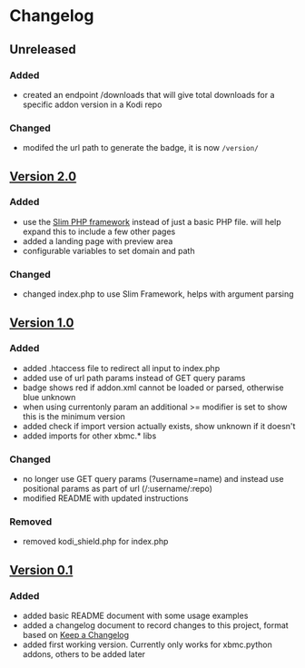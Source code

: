 # Changelog

## Unreleased

### Added
- created an endpoint /downloads that will give total downloads for a specific addon version in a Kodi repo

### Changed
- modifed the url path to generate the badge, it is now ```/version/```

## [Version 2.0](https://github.com/robweber/kodi-shield/compare/v1.0...v2.0)

### Added
- use the [Slim PHP framework](https://www.slimframework.com/) instead of just a basic PHP file. will help expand this to include a few other pages
- added a landing page with preview area
- configurable variables to set domain and path

### Changed
- changed index.php to use Slim Framework, helps with argument parsing

## [Version 1.0](https://github.com/robweber/kodi-shield/compare/v0.1...v1.0)

### Added
- added .htaccess file to redirect all input to index.php
- added use of url path params instead of GET query params
- badge shows red if addon.xml cannot be loaded or parsed, otherwise blue unknown
- when using currentonly param an additional >= modifier is set to show this is the minimum version
- added check if import version actually exists, show unknown if it doesn't
- added imports for other xbmc.* libs

### Changed
- no longer use GET query params (?username=name) and instead use positional params as part of url (/:username/:repo)
- modified README with updated instructions

### Removed
- removed kodi_shield.php for index.php

## [Version 0.1](https://github.com/robweber/kodi-shield/commits/v0.1)

### Added

- added basic README document with some usage examples
- added a changelog document to record changes to this project, format based on [Keep a Changelog](https://keepachangelog.com/en/1.0.0/)
- added first working version. Currently only works for xbmc.python addons, others to be added later
